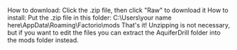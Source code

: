 How to download: Click the .zip file, then click "Raw" to download it
How to install: Put the .zip file in this folder: C:\Users\your name here\AppData\Roaming\Factorio\mods
That's it!
Unzipping is not necessary, but if you want to edit the files you can extract the AquiferDrill folder into the mods folder instead.
